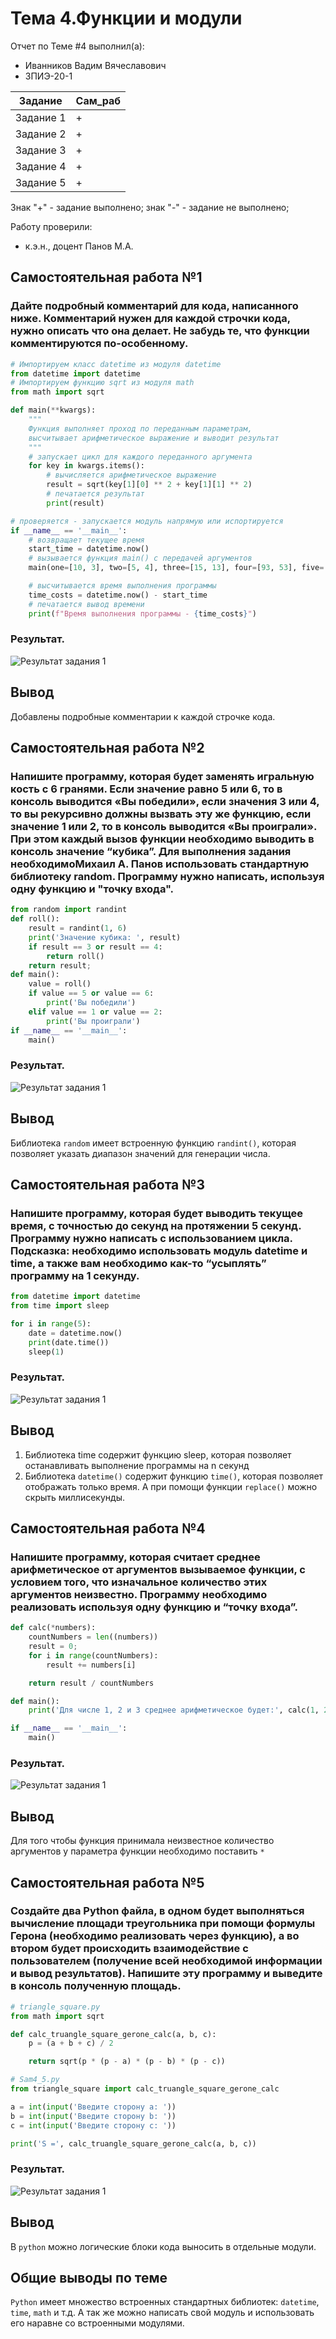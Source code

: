 # Тема 4.Функции и модули
Отчет по Теме #4 выполнил(а):
- Иванников Вадим Вячеславович
- ЗПИЭ-20-1

| Задание    | Сам_раб |
|------------|---------|
| Задание 1  | +       |
| Задание 2  | +       |
| Задание 3  | +       |
| Задание 4  | +       |
| Задание 5  | +       |

Знак "+" - задание выполнено; знак "-" - задание не выполнено;

Работу проверили:
- к.э.н., доцент Панов М.А.

## Самостоятельная работа №1
### Дайте подробный комментарий для кода, написанного ниже. Комментарий нужен для каждой строчки кода, нужно описать что она делает. Не забудь те, что функции комментируются по-особенному.

```python
# Импортируем класс datetime из модуля datetime
from datetime import datetime
# Импортируем функцию sqrt из модуля math
from math import sqrt

def main(**kwargs):
    """
    Функция выполняет проход по переданным параметрам,
    высчитывает арифметическое выражение и выводит результат
    """
    # запускает цикл для каждого переданного аргумента
    for key in kwargs.items():
        # вычисляется арифметическое выражение
        result = sqrt(key[1][0] ** 2 + key[1][1] ** 2)
        # печатается результат
        print(result)

# проверяется - запускается модуль напрямую или испортируется
if __name__ == '__main__':
    # возвращает текущее время
    start_time = datetime.now()
    # вызывается функция main() с передачей аргументов
    main(one=[10, 3], two=[5, 4], three=[15, 13], four=[93, 53], five=[133, 15])

    # высчитывается время выполнения программы
    time_costs = datetime.now() - start_time
    # печатается вывод времени
    print(f"Время выполнения программы - {time_costs}")
```

### Результат.

![Результат задания 1](./pics/pic-1.png)

## Вывод

Добавлены подробные комментарии к каждой строчке кода.

## Самостоятельная работа №2
### Напишите программу, которая будет заменять игральную кость с 6 гранями. Если значение равно 5 или 6, то в консоль выводится «Вы победили», если значения 3 или 4, то вы рекурсивно должны вызвать эту же функцию, если значение 1 или 2, то в консоль выводится «Вы проиграли». При этом каждый вызов функции необходимо выводить в консоль значение “кубика”. Для выполнения задания необходимоМихаил А. Панов использовать стандартную библиотеку random. Программу нужно написать, используя одну функцию и "точку входа".

```python
from random import randint
def roll():
    result = randint(1, 6)
    print('Значение кубика: ', result)
    if result == 3 or result == 4:
        return roll()
    return result;
def main():
    value = roll()
    if value == 5 or value == 6:
        print('Вы победили')
    elif value == 1 or value == 2:
        print('Вы проиграли')
if __name__ == '__main__':
    main()
```

### Результат.

![Результат задания 1](./pics/pic-2.png)

## Вывод

Библиотека `random` имеет встроенную функцию `randint()`, которая позволяет указать диапазон значений для генерации числа.

## Самостоятельная работа №3
### Напишите программу, которая будет выводить текущее время, с точностью до секунд на протяжении 5 секунд. Программу нужно написать с использованием цикла. Подсказка: необходимо использовать модуль datetime и time, а также вам необходимо как-то “усыплять” программу на 1 секунду.

```python
from datetime import datetime
from time import sleep

for i in range(5):
    date = datetime.now()
    print(date.time())
    sleep(1)
```

### Результат.

![Результат задания 1](./pics/pic-3.png)

## Вывод

1. Библиотека time содержит функцию sleep, которая позволяет останавливать выполнение программы на n секунд
2. Библиотека `datetime()` содержит функцию `time()`, которая позволяет отображать только время. А при помощи функции `replace()` можно скрыть миллисекунды.

## Самостоятельная работа №4
### Напишите программу, которая считает среднее арифметическое от аргументов вызываемое функции, с условием того, что изначальное количество этих аргументов неизвестно. Программу необходимо реализовать используя одну функцию и “точку входа”.

```python
def calc(*numbers):
    countNumbers = len((numbers))
    result = 0;
    for i in range(countNumbers):
        result += numbers[i]

    return result / countNumbers

def main():
    print('Для числе 1, 2 и 3 среднее арифметическое будет:', calc(1, 2, 3))

if __name__ == '__main__':
    main()
```

### Результат.

![Результат задания 1](./pics/pic-4.png)

## Вывод

Для того чтобы функция принимала неизвестное количество аргументов у параметра функции необходимо поставить `*`

## Самостоятельная работа №5
### Создайте два Python файла, в одном будет выполняться вычисление площади треугольника при помощи формулы Герона (необходимо реализовать через функцию), а во втором будет происходить взаимодействие с пользователем (получение всей необходимой информации и вывод результатов). Напишите эту программу и выведите в консоль полученную площадь.

```python
# triangle_square.py
from math import sqrt

def calc_truangle_square_gerone_calc(a, b, c):
    p = (a + b + c) / 2

    return sqrt(p * (p - a) * (p - b) * (p - c))

# Sam4_5.py
from triangle_square import calc_truangle_square_gerone_calc

a = int(input('Введите сторону а: '))
b = int(input('Введите сторону b: '))
c = int(input('Введите сторону c: '))

print('S =', calc_truangle_square_gerone_calc(a, b, c))
```

### Результат.

![Результат задания 1](./pics/pic-5.png)

## Вывод

В `python` можно логические блоки кода выносить в отдельные модули.

## Общие выводы по теме

`Python` имеет множество встроенных стандартных библиотек: `datetime`, `time`, `math` и т.д. А так же можно написать свой модуль и использовать его наравне со встроенными модулями.